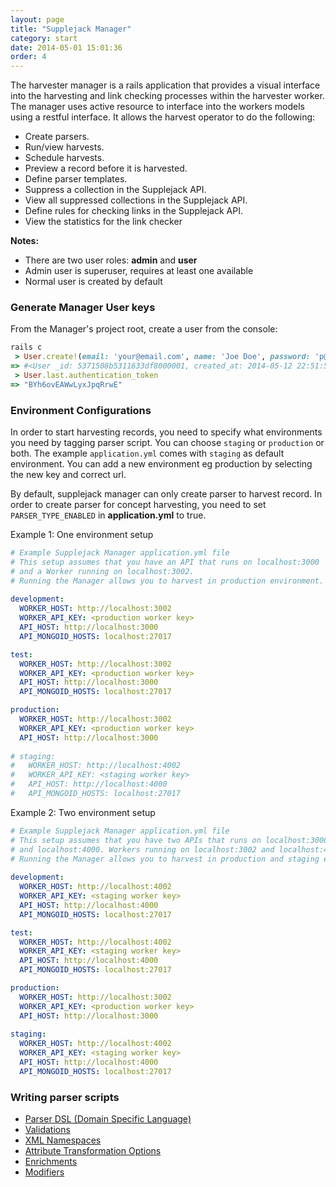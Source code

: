 ```yaml
---
layout: page
title: "Supplejack Manager"
category: start
date: 2014-05-01 15:01:36
order: 4
---
```


The harvester manager is a rails application that provides a visual interface into the harvesting and link checking processes within the harvester worker. The manager uses active resource to interface into the workers models using a restful interface. It allows the harvest operator to do the following:

* Create parsers.
* Run/view harvests.
* Schedule harvests.
* Preview a record before it is harvested.
* Define parser templates.
* Suppress a collection in the Supplejack API.
* View all suppressed collections in the Supplejack API.
* Define rules for checking links in the Supplejack API.
* View the statistics for the link checker

**Notes:**

* There are two user roles: **admin** and **user**
* Admin user is superuser, requires at least one available
* Normal user is created by default

### Generate Manager User keys

From the Manager's project root, create a user from the console:

```ruby
rails c
 > User.create!(email: 'your@email.com', name: 'Joe Doe', password: 'p@ssw0rd', password_confirmation: 'p@ssw0rd').
=> #<User _id: 5371508b5311633df8000001, created_at: 2014-05-12 22:51:55 UTC, updated_at: 2014-05-12 22:51:55 UTC, name: "Joe Doe", email: "your@email.com", encrypted_password: "$2a$10$pKS9ydWHRWtbywuIWBBiy.Yn16QR3ZKmuPXFzQIyJqJHZtrb5c1uq", reset_password_token: nil, reset_password_sent_at: nil, remember_created_at: nil, sign_in_count: 0, current_sign_in_at: nil, last_sign_in_at: nil, current_sign_in_ip: nil, last_sign_in_ip: nil, authentication_token: "BYh6ovEAWwLyxJpqRrwE"> 
 > User.last.authentication_token
=> "BYh6ovEAWwLyxJpqRrwE"
```

### Environment Configurations
In order to start harvesting records, you need to specify what environments you need by tagging parser script. You can choose `staging` or `production` or both. The example `application.yml` comes with `staging` as default environment. You can add a new environment eg production by selecting the new key and correct url.

By default, supplejack manager can only create parser to harvest record. In order to create parser for concept harvesting, you need to set ``PARSER_TYPE_ENABLED`` in **application.yml** to true.

Example 1: One environment setup

```yaml
# Example Supplejack Manager application.yml file
# This setup assumes that you have an API that runs on localhost:3000
# and a Worker running on localhost:3002.
# Running the Manager allows you to harvest in production environment.
  
development:
  WORKER_HOST: http://localhost:3002
  WORKER_API_KEY: <production worker key>
  API_HOST: http://localhost:3000
  API_MONGOID_HOSTS: localhost:27017

test:
  WORKER_HOST: http://localhost:3002
  WORKER_API_KEY: <production worker key>
  API_HOST: http://localhost:3000
  API_MONGOID_HOSTS: localhost:27017

production:
  WORKER_HOST: http://localhost:3002
  WORKER_API_KEY: <production worker key>
  API_HOST: http://localhost:3000
  
# staging:
#   WORKER_HOST: http://localhost:4002
#   WORKER_API_KEY: <staging worker key>
#   API_HOST: http://localhost:4000
#   API_MONGOID_HOSTS: localhost:27017
```

Example 2: Two environment setup

```yaml
# Example Supplejack Manager application.yml file
# This setup assumes that you have two APIs that runs on localhost:3000
# and localhost:4000. Workers running on localhost:3002 and localhost:4002.
# Running the Manager allows you to harvest in production and staging environments.
  
development:
  WORKER_HOST: http://localhost:4002
  WORKER_API_KEY: <staging worker key>
  API_HOST: http://localhost:4000
  API_MONGOID_HOSTS: localhost:27017

test:
  WORKER_HOST: http://localhost:4002
  WORKER_API_KEY: <staging worker key>
  API_HOST: http://localhost:4000
  API_MONGOID_HOSTS: localhost:27017

production:
  WORKER_HOST: http://localhost:3002
  WORKER_API_KEY: <production worker key>
  API_HOST: http://localhost:3000
  
staging:
  WORKER_HOST: http://localhost:4002
  WORKER_API_KEY: <staging worker key>
  API_HOST: http://localhost:4000
  API_MONGOID_HOSTS: localhost:27017
```

### Writing parser scripts
* [Parser DSL (Domain Specific Language)](/supplejack/manager/parser-dsl-domain-specific-language.html)
* [Validations](/supplejack/manager/validations.html)
* [XML Namespaces](/supplejack/manager/xml-namespaces.html)
* [Attribute Transformation Options](/supplejack/manager/attribute-transformation-options.html)
* [Enrichments](/supplejack/manager/enrichments.html)
* [Modifiers](/supplejack/manager/modifiers.html)

